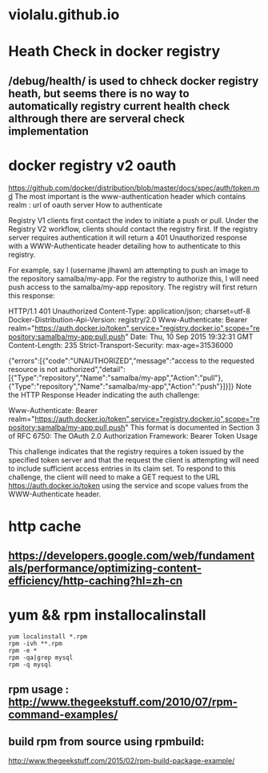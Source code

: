 # violalu.github.io
# Heath Check in docker registry
 ## /debug/health/ is used to chheck docker registry heath, but seems there is no way to automatically registry current health check althrough there are serveral check implementation

# docker registry v2 oauth
https://github.com/docker/distribution/blob/master/docs/spec/auth/token.md
The most important is the www-authentication header which contains realm : url of oauth server
How to authenticate

Registry V1 clients first contact the index to initiate a push or pull. Under the Registry V2 workflow, clients should contact the registry first. If the registry server requires authentication it will return a 401 Unauthorized response with a WWW-Authenticate header detailing how to authenticate to this registry.

For example, say I (username jlhawn) am attempting to push an image to the repository samalba/my-app. For the registry to authorize this, I will need push access to the samalba/my-app repository. The registry will first return this response:

HTTP/1.1 401 Unauthorized
Content-Type: application/json; charset=utf-8
Docker-Distribution-Api-Version: registry/2.0
Www-Authenticate: Bearer realm="https://auth.docker.io/token",service="registry.docker.io",scope="repository:samalba/my-app:pull,push"
Date: Thu, 10 Sep 2015 19:32:31 GMT
Content-Length: 235
Strict-Transport-Security: max-age=31536000

{"errors":[{"code":"UNAUTHORIZED","message":"access to the requested resource is not authorized","detail":[{"Type":"repository","Name":"samalba/my-app","Action":"pull"},{"Type":"repository","Name":"samalba/my-app","Action":"push"}]}]}
Note the HTTP Response Header indicating the auth challenge:

Www-Authenticate: Bearer realm="https://auth.docker.io/token",service="registry.docker.io",scope="repository:samalba/my-app:pull,push"
This format is documented in Section 3 of RFC 6750: The OAuth 2.0 Authorization Framework: Bearer Token Usage

This challenge indicates that the registry requires a token issued by the specified token server and that the request the client is attempting will need to include sufficient access entries in its claim set. To respond to this challenge, the client will need to make a GET request to the URL https://auth.docker.io/token using the service and scope values from the WWW-Authenticate header.
 
# http cache
 ## https://developers.google.com/web/fundamentals/performance/optimizing-content-efficiency/http-caching?hl=zh-cn

# yum && rpm installocalinstall
 ```
 yum localinstall *.rpm
 rpm -ivh **.rpm
 rpm -e *
 rpm -qa|grep mysql
 rpm -q mysql
 ```

 ## rpm usage : http://www.thegeekstuff.com/2010/07/rpm-command-examples/
 ## build rpm from source using rpmbuild:
  http://www.thegeekstuff.com/2015/02/rpm-build-package-example/

